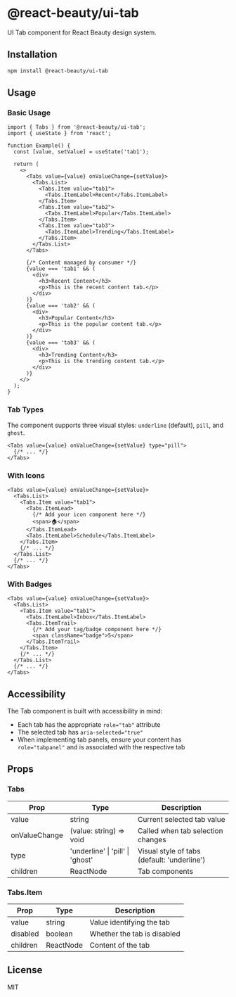 # @react-beauty/ui-tab

UI Tab component for React Beauty design system.

## Installation

```bash
npm install @react-beauty/ui-tab
```

## Usage

### Basic Usage

```tsx
import { Tabs } from '@react-beauty/ui-tab';
import { useState } from 'react';

function Example() {
  const [value, setValue] = useState('tab1');
  
  return (
    <>
      <Tabs value={value} onValueChange={setValue}>
        <Tabs.List>
          <Tabs.Item value="tab1">
            <Tabs.ItemLabel>Recent</Tabs.ItemLabel>
          </Tabs.Item>
          <Tabs.Item value="tab2">
            <Tabs.ItemLabel>Popular</Tabs.ItemLabel>
          </Tabs.Item>
          <Tabs.Item value="tab3">
            <Tabs.ItemLabel>Trending</Tabs.ItemLabel>
          </Tabs.Item>
        </Tabs.List>
      </Tabs>
      
      {/* Content managed by consumer */}
      {value === 'tab1' && (
        <div>
          <h3>Recent Content</h3>
          <p>This is the recent content tab.</p>
        </div>
      )}
      {value === 'tab2' && (
        <div>
          <h3>Popular Content</h3>
          <p>This is the popular content tab.</p>
        </div>
      )}
      {value === 'tab3' && (
        <div>
          <h3>Trending Content</h3>
          <p>This is the trending content tab.</p>
        </div>
      )}
    </>
  );
}
```

### Tab Types

The component supports three visual styles: `underline` (default), `pill`, and `ghost`.

```tsx
<Tabs value={value} onValueChange={setValue} type="pill">
  {/* ... */}
</Tabs>
```

### With Icons

```tsx
<Tabs value={value} onValueChange={setValue}>
  <Tabs.List>
    <Tabs.Item value="tab1">
      <Tabs.ItemLead>
        {/* Add your icon component here */}
        <span>🏠</span>
      </Tabs.ItemLead>
      <Tabs.ItemLabel>Schedule</Tabs.ItemLabel>
    </Tabs.Item>
    {/* ... */}
  </Tabs.List>
  {/* ... */}
</Tabs>
```

### With Badges

```tsx
<Tabs value={value} onValueChange={setValue}>
  <Tabs.List>
    <Tabs.Item value="tab1">
      <Tabs.ItemLabel>Inbox</Tabs.ItemLabel>
      <Tabs.ItemTrail>
        {/* Add your tag/badge component here */}
        <span className="badge">5</span>
      </Tabs.ItemTrail>
    </Tabs.Item>
    {/* ... */}
  </Tabs.List>
  {/* ... */}
</Tabs>
```

## Accessibility

The Tab component is built with accessibility in mind:

- Each tab has the appropriate `role="tab"` attribute
- The selected tab has `aria-selected="true"`
- When implementing tab panels, ensure your content has `role="tabpanel"` and is associated with the respective tab

## Props

### Tabs

| Prop         | Type                             | Description                            |
|--------------|----------------------------------|----------------------------------------|
| value        | string                           | Current selected tab value             |
| onValueChange| (value: string) => void          | Called when tab selection changes      |
| type         | 'underline' \| 'pill' \| 'ghost' | Visual style of tabs (default: 'underline') |
| children     | ReactNode                        | Tab components                         |

### Tabs.Item

| Prop         | Type                    | Description                    |
|--------------|-------------------------|--------------------------------|
| value        | string                  | Value identifying the tab      |
| disabled     | boolean                 | Whether the tab is disabled    |
| children     | ReactNode               | Content of the tab             |

## License

MIT
